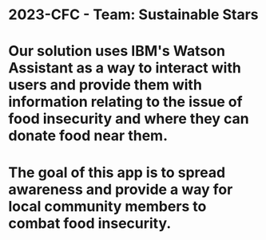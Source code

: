 # 2023-CFC - Team: Sustainable Stars
# Our solution uses IBM's Watson Assistant as a way to interact with users and provide them with information relating to the issue of food insecurity and where they can donate food near them.
# The goal of this app is to spread awareness and provide a way for local community members to combat food insecurity. 

